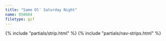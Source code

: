 ```yaml
---
title: "Same Ol' Saturday Night"
name: 050604
filetype: gif
---
```


{% include "partials/strip.html" %}
{% include "partials/nav-strips.html" %}